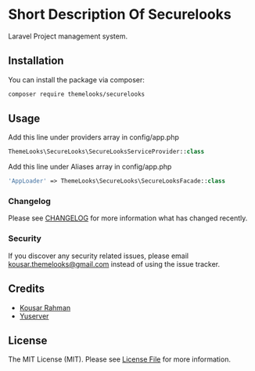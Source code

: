 # Short Description Of Securelooks

Laravel Project management system.

## Installation

You can install the package via composer:

```bash
composer require themelooks/securelooks
```

## Usage
Add this line under providers array in config/app.php
``` php
ThemeLooks\SecureLooks\SecureLooksServiceProvider::class
```
Add this line under Aliases array in config/app.php
``` php
'AppLoader' => ThemeLooks\SecureLooks\SecureLooksFacade::class
```

### Changelog

Please see [CHANGELOG](CHANGELOG.md) for more information what has changed recently.


### Security

If you discover any security related issues, please email kousar.themelooks@gmail.com instead of using the issue tracker.

## Credits

- [Kousar Rahman](https://github.com/kousar2334)
- [Yuserver](http://themelooks.com/)

## License

The MIT License (MIT). Please see [License File](LICENSE.md) for more information.

